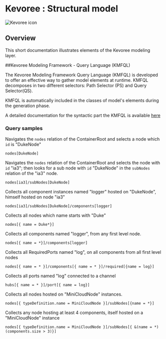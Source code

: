 # Kevoree : Structural model

![Kevoree icon](http://kevoree.org/img/kevoree-logo.png)

## Overview

This short documentation illustrates elements of the Kevoree modeling layer.


##Kevoree Modeling Framework - Query Language (KMFQL)

The Kevoree Modeling Framework Query Language (KMFQL) is developed to offer an effective way to gather model elements at runtime. KMFQL decomposes in two different selectors: Path Selector (PS) and Query Selector(QS).

KMFQL is automatically included in the classes of model's elements during the generation phase.

A detailed documentation for the syntactic part the KMFQL is available [here](https://github.com/dukeboard/kevoree-modeling-framework/blob/master/doc/kmf_path.md)

### Query samples

Navigates the `nodes` relation of the ContainerRoot and selects a node which `id` is "DukeNode" 

	nodes[DukeNode]
	
Navigates the `nodes` relation of the ContainerRoot and selects the node with `id` "ia3"; then looks for a sub node with `id` "DukeNode" in the `subNodes` relation of the "ia3" node.

	nodes[ia3]/subNodes[DukeNode]
	
Collects all component instances named "logger" hosted on "DukeNode", himself hosted on node "ia3" 

	nodes[ia3]/subNodes[DukeNode]/components[logger]
	
Collects all nodes which name starts with "Duke"

	nodes[{ name = Duke*}]
	
Collects all components named "logger", from any first level node.

	nodes[{ name = *}]/components[logger]

Collects all RequiredPorts named "log", on all components from all first level nodes

	nodes[{ name = * }]/components[{ name = * }]/required[{name = log}]	
Collects all ports named "log" connected to a channel

	hubs[{ name = * }]/port[{ name = log}]
	
Collects all nodes hosted on "MiniCloudNode" instances.

	nodes[{ typeDefinition.name = MiniCloudNode }]/subNodes[{name = *}]
	
Collects any node hosting at least 4 components, itself hosted on a "MiniCloudNode" instance

	nodes[{ typeDefinition.name = MiniCloudNode }]/subNodes[{ &(name = *)(components.size > 3)}]
		


